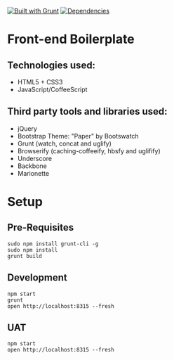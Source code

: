 [![Built with Grunt](https://cdn.gruntjs.com/builtwith.png)](http://gruntjs.com/)
[![Dependencies](https://david-dm.org/lgubenis/front-end-boilerplate.png)](https://david-dm.org/)

Front-end Boilerplate
=========================

Technologies used:
-
- HTML5 + CSS3
- JavaScript/CoffeeScript

Third party tools and libraries used:
-
- jQuery
- Bootstrap Theme: "Paper" by Bootswatch
- Grunt (watch, concat and uglify)
- Browserify (caching-coffeeify, hbsfy and uglifify)
- Underscore
- Backbone
- Marionette

Setup
=====

Pre-Requisites
-
```
sudo npm install grunt-cli -g
sudo npm install
grunt build
```

Development
-
```
npm start
grunt
open http://localhost:8315 --fresh
```

UAT
-
```
npm start
open http://localhost:8315 --fresh
```
